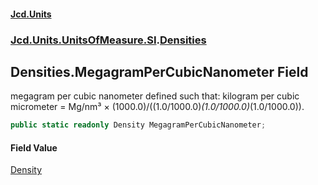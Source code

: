 #### [Jcd.Units](index.md 'index')
### [Jcd.Units.UnitsOfMeasure.SI](Jcd.Units.UnitsOfMeasure.SI.md 'Jcd.Units.UnitsOfMeasure.SI').[Densities](Densities.md 'Jcd.Units.UnitsOfMeasure.SI.Densities')

## Densities.MegagramPerCubicNanometer Field

megagram per cubic nanometer defined such that: kilogram per cubic micrometer = Mg/nm³ ×
(1000.0)/((1.0/1000.0)*(1.0/1000.0)*(1.0/1000.0)).

```csharp
public static readonly Density MegagramPerCubicNanometer;
```

#### Field Value
[Density](Density.md 'Jcd.Units.UnitTypes.Density')